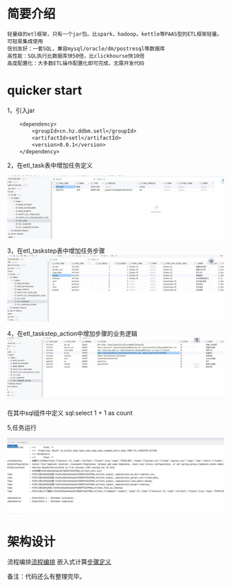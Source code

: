 # 简要介绍

    轻量级的etl框架，只有一个jar包。比spark，hadoop，kettle等PAAS型的ETL框架轻量。可轻易集成使用
    信创友好：一套SQL，兼容mysql/oracle/dm/postresql等数据库
    高性能：SQL执行比数据库快50倍，比clickhourse快10倍
    高度配置化：大多数ETL操作配置化即可完成，无需开发代码

# quicker start

1，引入jar

        <dependency> 
            <groupId>cn.hz.ddbm.setl</groupId>
            <artifactId>setl</artifactId>
            <version>0.0.1</version>
        </dependency>

2，在etl_task表中增加任务定义

![任务定义](doc/task.jpg)

3，在etl_taskstep表中增加任务步骤
![步骤定义](doc/step.jpg)

4，在etl_taskstep_action中增加步骤的业务逻辑
![业务逻辑](doc/action.jpg)

在其中sql组件中定义 sql:select 1 + 1 as count

5,任务运行

![执行日志](doc/log.jpg)

# 架构设计

流程编排[流程编排](https://github.com/mmbbdddd/process-control)
嵌入式计算[步骤定义](https://gitee.com/ddddbb/GuanYa)

备注：代码还么有整理完毕。